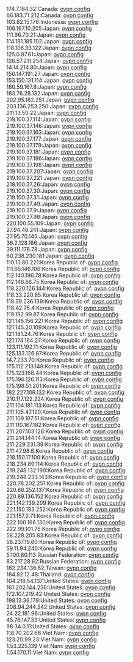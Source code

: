 174.7.184.32:Canada: [ovpn config](vpn/174_7_184_32.ovpn)  
66.183.71.212:Canada: [ovpn config](vpn/66_183_71_212.ovpn)  
103.82.15.176:Indonesia: [ovpn config](vpn/103_82_15_176.ovpn)  
106.167.10.205:Japan: [ovpn config](vpn/106_167_10_205.ovpn)  
111.96.70.21:Japan: [ovpn config](vpn/111_96_70_21.ovpn)  
114.181.185.102:Japan: [ovpn config](vpn/114_181_185_102.ovpn)  
118.106.33.122:Japan: [ovpn config](vpn/118_106_33_122.ovpn)  
125.0.87.61:Japan: [ovpn config](vpn/125_0_87_61.ovpn)  
126.57.211.254:Japan: [ovpn config](vpn/126_57_211_254.ovpn)  
14.14.214.80:Japan: [ovpn config](vpn/14_14_214_80.ovpn)  
150.147.191.27:Japan: [ovpn config](vpn/150_147_191_27.ovpn)  
153.150.131.114:Japan: [ovpn config](vpn/153_150_131_114.ovpn)  
180.59.167.8:Japan: [ovpn config](vpn/180_59_167_8.ovpn)  
183.76.28.132:Japan: [ovpn config](vpn/183_76_28_132.ovpn)  
202.95.182.251:Japan: [ovpn config](vpn/202_95_182_251.ovpn)  
203.136.253.250:Japan: [ovpn config](vpn/203_136_253_250.ovpn)  
211.13.50.22:Japan: [ovpn config](vpn/211_13_50_22.ovpn)  
219.100.37.114:Japan: [ovpn config](vpn/219_100_37_114.ovpn)  
219.100.37.146:Japan: [ovpn config](vpn/219_100_37_146.ovpn)  
219.100.37.163:Japan: [ovpn config](vpn/219_100_37_163.ovpn)  
219.100.37.177:Japan: [ovpn config](vpn/219_100_37_177.ovpn)  
219.100.37.179:Japan: [ovpn config](vpn/219_100_37_179.ovpn)  
219.100.37.181:Japan: [ovpn config](vpn/219_100_37_181.ovpn)  
219.100.37.186:Japan: [ovpn config](vpn/219_100_37_186.ovpn)  
219.100.37.198:Japan: [ovpn config](vpn/219_100_37_198.ovpn)  
219.100.37.207:Japan: [ovpn config](vpn/219_100_37_207.ovpn)  
219.100.37.221:Japan: [ovpn config](vpn/219_100_37_221.ovpn)  
219.100.37.26:Japan: [ovpn config](vpn/219_100_37_26.ovpn)  
219.100.37.30:Japan: [ovpn config](vpn/219_100_37_30.ovpn)  
219.100.37.31:Japan: [ovpn config](vpn/219_100_37_31.ovpn)  
219.100.37.49:Japan: [ovpn config](vpn/219_100_37_49.ovpn)  
219.100.37.9:Japan: [ovpn config](vpn/219_100_37_9.ovpn)  
219.100.37.98:Japan: [ovpn config](vpn/219_100_37_98.ovpn)  
220.100.55.109:Japan: [ovpn config](vpn/220_100_55_109.ovpn)  
27.94.46.241:Japan: [ovpn config](vpn/27_94_46_241.ovpn)  
27.95.70.145:Japan: [ovpn config](vpn/27_95_70_145.ovpn)  
36.2.128.186:Japan: [ovpn config](vpn/36_2_128_186.ovpn)  
39.111.176.78:Japan: [ovpn config](vpn/39_111_176_78.ovpn)  
60.238.230.181:Japan: [ovpn config](vpn/60_238_230_181.ovpn)  
110.13.80.221:Korea Republic of: [ovpn config](vpn/110_13_80_221.ovpn)  
111.65.146.106:Korea Republic of: [ovpn config](vpn/111_65_146_106.ovpn)  
112.140.196.78:Korea Republic of: [ovpn config](vpn/112_140_196_78.ovpn)  
112.146.66.75:Korea Republic of: [ovpn config](vpn/112_146_66_75.ovpn)  
118.220.126.144:Korea Republic of: [ovpn config](vpn/118_220_126_144.ovpn)  
118.33.220.85:Korea Republic of: [ovpn config](vpn/118_33_220_85.ovpn)  
118.39.236.139:Korea Republic of: [ovpn config](vpn/118_39_236_139.ovpn)  
118.42.75.4:Korea Republic of: [ovpn config](vpn/118_42_75_4.ovpn)  
119.192.99.87:Korea Republic of: [ovpn config](vpn/119_192_99_87.ovpn)  
121.145.156.221:Korea Republic of: [ovpn config](vpn/121_145_156_221.ovpn)  
121.145.20.109:Korea Republic of: [ovpn config](vpn/121_145_20_109.ovpn)  
121.161.24.76:Korea Republic of: [ovpn config](vpn/121_161_24_76.ovpn)  
121.174.164.27:Korea Republic of: [ovpn config](vpn/121_174_164_27.ovpn)  
123.111.192.11:Korea Republic of: [ovpn config](vpn/123_111_192_11.ovpn)  
125.133.126.87:Korea Republic of: [ovpn config](vpn/125_133_126_87.ovpn)  
14.7.233.70:Korea Republic of: [ovpn config](vpn/14_7_233_70.ovpn)  
175.112.213.148:Korea Republic of: [ovpn config](vpn/175_112_213_148.ovpn)  
175.123.168.44:Korea Republic of: [ovpn config](vpn/175_123_168_44.ovpn)  
175.196.126.113:Korea Republic of: [ovpn config](vpn/175_196_126_113.ovpn)  
175.198.51.201:Korea Republic of: [ovpn config](vpn/175_198_51_201.ovpn)  
182.227.106.132:Korea Republic of: [ovpn config](vpn/182_227_106_132.ovpn)  
210.117.122.224:Korea Republic of: [ovpn config](vpn/210_117_122_224.ovpn)  
211.104.181.113:Korea Republic of: [ovpn config](vpn/211_104_181_113.ovpn)  
211.105.47.120:Korea Republic of: [ovpn config](vpn/211_105_47_120.ovpn)  
211.109.187.51:Korea Republic of: [ovpn config](vpn/211_109_187_51.ovpn)  
211.110.167.182:Korea Republic of: [ovpn config](vpn/211_110_167_182.ovpn)  
211.207.103.126:Korea Republic of: [ovpn config](vpn/211_207_103_126.ovpn)  
211.214.144.14:Korea Republic of: [ovpn config](vpn/211_214_144_14.ovpn)  
211.229.231.39:Korea Republic of: [ovpn config](vpn/211_229_231_39.ovpn)  
211.47.98.8:Korea Republic of: [ovpn config](vpn/211_47_98_8.ovpn)  
218.150.17.100:Korea Republic of: [ovpn config](vpn/218_150_17_100.ovpn)  
218.234.89.114:Korea Republic of: [ovpn config](vpn/218_234_89_114.ovpn)  
219.248.132.190:Korea Republic of: [ovpn config](vpn/219_248_132_190.ovpn)  
219.248.233.143:Korea Republic of: [ovpn config](vpn/219_248_233_143.ovpn)  
220.78.202.251:Korea Republic of: [ovpn config](vpn/220_78_202_251.ovpn)  
220.86.252.137:Korea Republic of: [ovpn config](vpn/220_86_252_137.ovpn)  
220.89.136.152:Korea Republic of: [ovpn config](vpn/220_89_136_152.ovpn)  
221.142.139.209:Korea Republic of: [ovpn config](vpn/221_142_139_209.ovpn)  
221.150.183.252:Korea Republic of: [ovpn config](vpn/221_150_183_252.ovpn)  
221.157.2.71:Korea Republic of: [ovpn config](vpn/221_157_2_71.ovpn)  
222.100.166.130:Korea Republic of: [ovpn config](vpn/222_100_166_130.ovpn)  
222.99.101.75:Korea Republic of: [ovpn config](vpn/222_99_101_75.ovpn)  
58.228.205.83:Korea Republic of: [ovpn config](vpn/58_228_205_83.ovpn)  
58.237.19.60:Korea Republic of: [ovpn config](vpn/58_237_19_60.ovpn)  
59.11.94.240:Korea Republic of: [ovpn config](vpn/59_11_94_240.ovpn)  
5.100.80.113:Russian Federation: [ovpn config](vpn/5_100_80_113.ovpn)  
83.217.28.62:Russian Federation: [ovpn config](vpn/83_217_28_62.ovpn)  
182.234.136.62:Taiwan: [ovpn config](vpn/182_234_136_62.ovpn)  
184.82.12.48:Thailand: [ovpn config](vpn/184_82_12_48.ovpn)  
104.218.54.137:United States: [ovpn config](vpn/104_218_54_137.ovpn)  
161.202.144.236:United States: [ovpn config](vpn/161_202_144_236.ovpn)  
172.107.219.42:United States: [ovpn config](vpn/172_107_219_42.ovpn)  
198.13.36.179:United States: [ovpn config](vpn/198_13_36_179.ovpn)  
208.94.244.242:United States: [ovpn config](vpn/208_94_244_242.ovpn)  
24.22.181.96:United States: [ovpn config](vpn/24_22_181_96.ovpn)  
45.76.147.33:United States: [ovpn config](vpn/45_76_147_33.ovpn)  
98.34.0.11:United States: [ovpn config](vpn/98_34_0_11.ovpn)  
118.70.202.66:Viet Nam: [ovpn config](vpn/118_70_202_66.ovpn)  
123.20.99.23:Viet Nam: [ovpn config](vpn/123_20_99_23.ovpn)  
1.53.225.139:Viet Nam: [ovpn config](vpn/1_53_225_139.ovpn)  
1.54.170.11:Viet Nam: [ovpn config](vpn/1_54_170_11.ovpn)  
